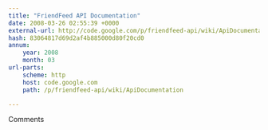 ```yaml
---
title: "FriendFeed API Documentation"
date: 2008-03-26 02:55:39 +0000
external-url: http://code.google.com/p/friendfeed-api/wiki/ApiDocumentation
hash: 83064817d69d2af4b885000d80f20cd0
annum:
    year: 2008
    month: 03
url-parts:
    scheme: http
    host: code.google.com
    path: /p/friendfeed-api/wiki/ApiDocumentation

---
```


Comments
